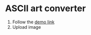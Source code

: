 # ASCII art converter
1. Follow the <a href="https://kurumkan.github.io/ascii-art">demo link</a>
2. Upload image
